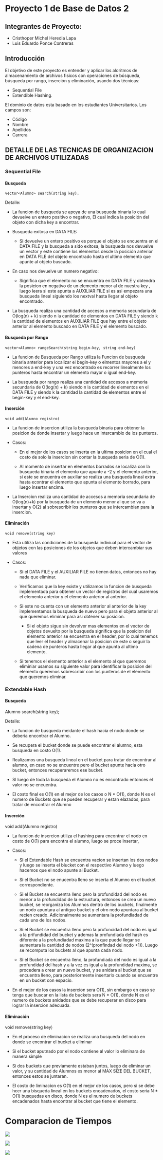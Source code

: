 # Proyecto 1 de Base de Datos 2

## Integrantes de Proyecto:

* Cristhoper Michel Heredia Lapa
* Luis Eduardo Ponce Contreras

## Introducción

El objetivo de este proyecto es entender y aplicar los aloritmos de almacenamiento de archivos fisicos con operaciones de búsqueda, búsqueda por rango, inserción y eliminación, usando dos técnicas: 

* Sequential File
* Extendible Hashing.

El dominio de datos esta basado en los estudiantes Universitarios. Los campos son: 

* Código
* Nombre
* Apellidos
* Carrera

## DETALLE DE LAS TECNICAS DE ORGANIZACION DE ARCHIVOS UTILIZADAS

### Sequential File

#### Busqueda 

```
vector<Alumno> search(string key);
```

Detalle:

* La funcion de busqueda se apoya de una busqueda binaria lo cual devuelve un entero positivo o negativo, El cual indica la posición del objeto con dicha key a encontrar. 
  
* Busqueda exitosa en DATA FILE:
    
    * Si devuelve un entero positivo es porque el objeto se encuentra en el DATA FILE y la busqueda a sido exitosa, la busqueda nos devuelve un vector y este contiene los elementos desde la posición anterior en DATA FILE del objeto encontrado hasta el ultimo elemento que apunte al objeto buscado. 


* En caso nos devuelve un numero negativo:

    * Significa que el elemento no se encuentra en DATA FILE y obtendra la posicion en negativo de un elemento menor al de nuestra key , luego leera si este apunta a AUXILIAR FILE si es asi empezara una busqueda lineal siguiendo los nextval hasta llegar al objeto encontrado.



* La busqueda realiza una cantidad de accesos a memoria secundaria de O(log(n) + k) siendo n la cantidad de elementos en DATA FILE y siendo k la cantidad de elementos en AUXILIAR FILE que hay entre el objeto anterior al elemento buscado en DATA FILE y el elemento buscado.



#### Busqueda por Rango

```
vector<Alumno> rangeSearch(string begin-key, string end-key) 

```

* La funcion de Busqueda por Rango utiliza la Funcion de busqueda binaria anterior para localizar el begin-key o elmentos mayores a el y menores a end-key y una vez encontrado es recorrer linealmente los punteros hasta encontrar un elemento mayor o igual end-key.

* La busqueda por rango realiza una cantidad de accesos a memoria secundaria de O(log(n) + k) siendo n la cantidad de elementos en el DATA FILE y siendo k la cantidad la cantidad de elementos entre el begin-key y el end-key.


#### Inserción

```
void add(Alumno registro)
```

* La funcion de insercion utiliza la busqueda binaria para obtener la posicion de donde insertar y luego hace un intercambio de los punteros. 

* Casos:

    * En el mejor de los casos se inserta en la ultima posicion en el cual el costo de solo la insercion sin contar la busqueda seria de O(1).
    
    * Al momento de insertar en elementos borrados se localiza con la busqueda binaria el elemento que apunte a -2 y el elemento anterior, si este se encuentra en auxiliar se realiza una busqueda lineal extra hasta econtrar el elemento que apunta al elemento borrado, para luego insertar encima.
    
* La Insercion realiza una cantidad de accesos a memoria secundaria de O(log(n)+k) por la busqueda de un elemento menor al que se va a insertar y O(2) al sobrescribir los punteros que se intercambian para la insercion.   

#### Eliminación

```
void remove(string key)
```

* Esta utiliza las condiciones de la busqueda indiviual para el vector de objetos con las posiciones de los objetos que deben intercambiar sus valores 

* Casos:

    * Si el DATA FILE y el AUXILIAR FILE no tienen datos, entonces no hay nada que eliminar.

    * Verificamos que la key existe y utilizamos la funcion de busqueda implementada para obtener un vector de registros del cual usaremos el elemento anterior y el elemento anterior al anterior.

    * Si este no cuenta con un elemento anterior al anterior de la key implementamos la busqueda de nuevo pero para el objeto anterior al que queremos eliminar para asi obtener su posicion.

        * Si el objeto sigue sin devolver mas elementos en el vector de objetos devuelto por la busqueda significa que la posicion del elemento anterior se encuentra en el header, por lo cual tenemos que leer el header y almacenar la posicion de este o seguir la cadena de punteros hasta llegar al que apunta al ultimo elemento.

    * Si tenemos el elemento anterior a el elemento al que queremos eliminiar usamos su siguiente valor para identificar la posicion del elemento queremos sobrescribir con los punteros de el elemento que queremos eliminar.  



### Extendable Hash

#### Busqueda 


Alumno search(string key);


Detalle:

* La funcion de busqueda meidante el hash hacia el nodo donde se deberia encontrar el Alumno. 

* Se recupera el bucket donde se puede encontrar el alumno, esta busqueda en costo O(1).

* Realizamos una busqueda lineal en el bucket para tratar de encontrar al alumno, en caso no se encuentre pero el bucket apunte hacia otro bucket, entonces recuperaremos ese bucket.

* SI luego de toda la busqueda el Alumno no es encontrado entonces el valor no se encuentra.

* El costo final es O(1) en el mejor de los casos o N * O(1), donde N es el numero de Buckets que se pueden recuperar y estan elazados, para tratar de encontrar el Alumno


#### Inserción


void add(Alumno registro)

* La funcion de insercion utiliza el hashing para encontrar el nodo en costo de O(1) para encontra el alumno, luego se proce insertar,

* Casos:

    * Si el Extendable Hash se encuentra vacion se insertan los dos nodos y luego se inserta el blucket con el respectivo Alumno y luego hacemos que el nodo apunte al Bucket.

    * Si el Bucket no se enucentra lleno se inserta el Alumno en el bucket correspondiente.

    * Si el Bucket se encuentra lleno pero la profundidad del nodo es menor a la profundidad de la estructura, entonces se crea un nuevo bucket, se reorganiza los Alumnos dentro de los buckets, finalmente un nodo apuntara al antiguo bucket y el otro nodo apuntara al bucket recien creado. Adicionalmente se aumentara la profundiadad de cada uno de los nodos. 

    * Si el Bucket se encuentra lleno pero la profuncidad del nodo es igual a la prifundidad del bucket y ademas la profundiada del hash es diferente a la profundiadad maxima a la que puede llegar se aumentara la cantidad de nodos (2^(pronfindad del nodo +1)). Luego se recomputa los buckets al que apunta cada nodo.

    * Si  el Bucket se encuentra lleno, la profundiada del nodo es igual a la profundidad del hash y a la vez es igual a la profundidad maxima, se procedera a crear un nuevo bucket, y se anidara al bucket que se encuentra lleno, para posteriormente insertarlo cuando se encuentre en un bucket con espacio.

* En el mejor de los casos la insercion sera O(1), sin embargo en caso se tenga que buscar en la lista de buckets sera N * O(1), donde N es el numero de buckets anidados que se debe recuperar en disco para lograr la insercion adecuada.


#### Eliminación


void remove(string key)

* En el proceso de eliminacion se realiza una busqueda del nodo en donde se encontrar el bucket a eliminar

* Si el bucket aputnado por el nodo contiene al valor lo eliminara de manera simple

* Si dos buckets que previamente estaban juntos, luego de eliminar un valor, y su cantidad de Alumnos es menor al MAX SIZE DEL BUCKET, entonces estos se juntaran.

* El costo de liminacion es O(1) en el mejor de los casos, pero si se debe hcer una bisqueda lineal en los buckets encadenados, el costo seria N * O(1) busquedas en disco, donde N es el numero de buckets encadenados hasta encontrar al bucket que tiene el elemento.



# Comparacion de Tiempos

![](files/imagen1.jpeg)

![](files/imagen2.jpeg)

![](files/imagen3.jpeg)



